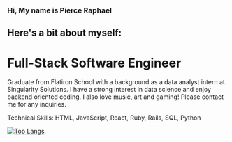 ### Hi, My name is Pierce Raphael
## Here's a bit about myself:

# Full-Stack Software Engineer

Graduate from Flatiron School with a background as a data analyst intern at Singularity Solutions. I have a strong interest in data science and enjoy backend oriented coding. I also love music, art and gaming! Please contact me for any inquiries.

Technical Skills: HTML, JavaScript, React, Ruby, Rails, SQL, Python

[![Top Langs](https://github-readme-stats.vercel.app/api/top-langs/?username=praphael-gh&layout=compact&theme=outrun)](https://github.com/anuraghazra/github-readme-stats)



